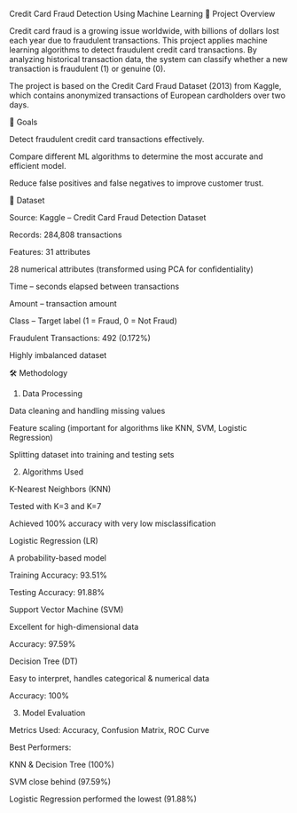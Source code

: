 Credit Card Fraud Detection Using Machine Learning
📌 Project Overview

Credit card fraud is a growing issue worldwide, with billions of dollars lost each year due to fraudulent transactions. This project applies machine learning algorithms to detect fraudulent credit card transactions. By analyzing historical transaction data, the system can classify whether a new transaction is fraudulent (1) or genuine (0).

The project is based on the Credit Card Fraud Dataset (2013) from Kaggle, which contains anonymized transactions of European cardholders over two days.

🎯 Goals

Detect fraudulent credit card transactions effectively.

Compare different ML algorithms to determine the most accurate and efficient model.

Reduce false positives and false negatives to improve customer trust.

📂 Dataset

Source: Kaggle – Credit Card Fraud Detection Dataset

Records: 284,808 transactions

Features: 31 attributes

28 numerical attributes (transformed using PCA for confidentiality)

Time – seconds elapsed between transactions

Amount – transaction amount

Class – Target label (1 = Fraud, 0 = Not Fraud)

Fraudulent Transactions: 492 (0.172%)

Highly imbalanced dataset

🛠️ Methodology
1. Data Processing

Data cleaning and handling missing values

Feature scaling (important for algorithms like KNN, SVM, Logistic Regression)

Splitting dataset into training and testing sets

2. Algorithms Used

K-Nearest Neighbors (KNN)

Tested with K=3 and K=7

Achieved 100% accuracy with very low misclassification

Logistic Regression (LR)

A probability-based model

Training Accuracy: 93.51%

Testing Accuracy: 91.88%

Support Vector Machine (SVM)

Excellent for high-dimensional data

Accuracy: 97.59%

Decision Tree (DT)

Easy to interpret, handles categorical & numerical data

Accuracy: 100%

3. Model Evaluation

Metrics Used: Accuracy, Confusion Matrix, ROC Curve

Best Performers:

KNN & Decision Tree (100%)

SVM close behind (97.59%)

Logistic Regression performed the lowest (91.88%)

